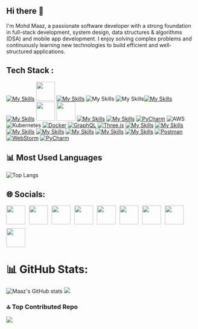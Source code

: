 ## Hi there 👋

I'm Mohd Maaz, a passionate software developer with a strong foundation in full-stack development, system design, data structures & algorithms (DSA) and mobile app development. I enjoy solving complex problems and continuously learning new technologies to build efficient and well-structured applications.





## Tech Stack :
[![My Skills](https://skillicons.dev/icons?i=py)](https://skillicons.dev) <img src="https://github.com/0maaz-01/Alaikoo_PDF_Reader_and_Editor./blob/main/Images/dsa.jpg" width="50" height="50">  [![My Skills](https://skillicons.dev/icons?i=js)](https://skillicons.dev) 
![My Skills](https://skillicons.dev/icons?i=html) ![My Skills](https://skillicons.dev/icons?i=css)[![My Skills](https://skillicons.dev/icons?i=figma)](https://skillicons.dev)
[![My Skills](https://skillicons.dev/icons?i=nodejs)](https://skillicons.dev) <img src="https://github.com/0maaz-01/Alaikoo_PDF_Reader_and_Editor./blob/main/Images/Native.png" width="50" height="50"> <img src="https://github.com/0maaz-01/Alaikoo_PDF_Reader_and_Editor./blob/main/Images/React.png" width="50" height="50">
[![My Skills](https://skillicons.dev/icons?i=express)](https://skillicons.dev)
[![My Skills](https://skillicons.dev/icons?i=mongodb)](https://skillicons.dev)
[![PyCharm](https://skillicons.dev/icons?i=mysql)](https://skillicons.dev)
![AWS](https://skillicons.dev/icons?i=aws)
![Kubernetes](https://skillicons.dev/icons?i=kubernetes)
[![Docker](https://skillicons.dev/icons?i=docker)](https://skillicons.dev)
[![GraphQL](https://skillicons.dev/icons?i=graphql)](https://skillicons.dev)
[![Three.js](https://skillicons.dev/icons?i=threejs)](https://skillicons.dev)
[![My Skills](https://skillicons.dev/icons?i=fastapi)](https://skillicons.dev)
[![My Skills](https://skillicons.dev/icons?i=vercel)](https://skillicons.dev)
[![My Skills](https://skillicons.dev/icons?i=git)](https://skillicons.dev)
[![My Skills](https://skillicons.dev/icons?i=github)](https://skillicons.dev)
[![My Skills](https://skillicons.dev/icons?i=anaconda)](https://skillicons.dev)
[![My Skills](https://skillicons.dev/icons?i=opencv)](https://skillicons.dev)
[![My Skills](https://skillicons.dev/icons?i=vscode)](https://skillicons.dev)
[![Postman](https://skillicons.dev/icons?i=postman)](https://skillicons.dev)
[![WebStorm](https://skillicons.dev/icons?i=webstorm)](https://skillicons.dev)
[![PyCharm](https://skillicons.dev/icons?i=pycharm)](https://skillicons.dev)



 ## 📊 Most Used Languages
![Top Langs](https://github-readme-stats.vercel.app/api/top-langs/?username=0maaz-01&layout=compact&theme=radical)

## 🌐 Socials:

<div style="display: flex; flex-wrap: wrap; gap: 10px; align-items: center;">
  <a href="https://leetcode.com/u/_maaz_1/">
    <img src="https://github.com/0maaz-01/Alaikoo_PDF_Reader_and_Editor./blob/main/Images/New%20folder%20(2)/LeetCode.png" width="50" height="50">
  </a>
  <a href="https://codeforces.com/profile/_.maaz._1">
    <img src="https://github.com/0maaz-01/Alaikoo_PDF_Reader_and_Editor./blob/main/Images/New%20folder%20(2)/CodeForces.png" width="50" height="50">
  </a>
  <a href="https://skillicons.dev">
    <img src="https://skillicons.dev/icons?i=linkedin" width="50" height="50">
  </a>
  <a href="https://skillicons.dev">
    <img src="https://skillicons.dev/icons?i=gmail" width="50" height="50">
  </a>
  <a href="https://www.instagram.com/_.maaz._1?igsh=eG5zeXN1NDhoc25y">
    <img src="https://skillicons.dev/icons?i=instagram" width="50" height="50">
  </a>
  <a href="https://x.com/@1_maaz_1">
    <img src="https://github.com/0maaz-01/Alaikoo_PDF_Reader_and_Editor./blob/main/Images/New%20folder%20(2)/X.png" width="50" height="50">
  </a>
  <a href="https://www.youtube.com/@TheUltimateCoder-g2q">
    <img src="https://github.com/0maaz-01/Alaikoo_PDF_Reader_and_Editor./blob/main/Images/New%20folder%20(2)/Youtube.png" width="50" height="50">
  </a>
  <a href="https://www.threads.net/@_.maaz._1">
    <img src="https://github.com/0maaz-01/Alaikoo_PDF_Reader_and_Editor./blob/main/Images/New%20folder%20(2)/Thread.png" width="50" height="50">
  </a>
  <a href="https://www.youtube.com/@TheUltimateCoder-g2q">
    <img src="https://github.com/0maaz-01/Alaikoo_PDF_Reader_and_Editor./blob/main/Images/New%20folder%20(2)/Facebook.png" width="50" height="50">
  </a>
</div>




# 📊 GitHub Stats:
![Maaz's GitHub stats](https://github-readme-stats.vercel.app/api?username=0maaz-01&show_icons=true&theme=radical) ![](https://github-readme-streak-stats.herokuapp.com/?user=0maaz-01&theme=dark&hide_border=false)<br/>

### 🔝 Top Contributed Repo                                                                                               
![](https://github-contributor-stats.vercel.app/api?username=0maaz-01&limit=5&theme=dark&combine_all_yearly_contributions=true) 
